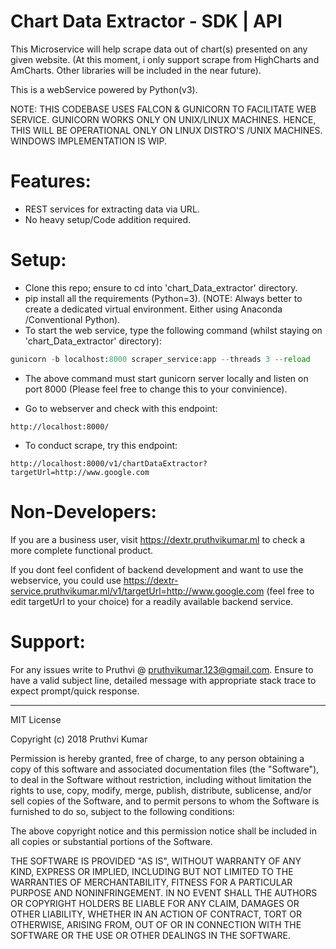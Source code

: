 # Chart Data Extractor - SDK | API
This Microservice will help scrape data out of chart(s) presented on any given website. (At this moment, i only support scrape from HighCharts and AmCharts. Other libraries will be included in the near future). 

This is a webService powered by Python(v3).

NOTE: THIS CODEBASE USES FALCON & GUNICORN TO FACILITATE WEB SERVICE. GUNICORN WORKS ONLY ON UNIX/LINUX MACHINES. HENCE, THIS WILL BE OPERATIONAL ONLY ON LINUX DISTRO'S /UNIX MACHINES. WINDOWS IMPLEMENTATION IS WIP.

# Features:

* REST services for extracting data via URL. 
* No heavy setup/Code addition required. 

# Setup:

* Clone this repo; ensure to cd into 'chart_Data_extractor' directory.
* pip install all the requirements (Python=3). (NOTE: Always better to create a dedicated virtual environment. Either using Anaconda /Conventional Python).
* To start the web service, type the following command (whilst staying on 'chart_Data_extractor' directory):

```python
gunicorn -b localhost:8000 scraper_service:app --threads 3 --reload
```

* The above command must start gunicorn server locally and listen on port 8000 (Please feel free to change this to your convinience).

* Go to webserver and check with this endpoint:
```
http://localhost:8000/
```

* To conduct scrape, try this endpoint:
```
http://localhost:8000/v1/chartDataExtractor?targetUrl=http://www.google.com
```


# Non-Developers:

If you are a business user, visit https://dextr.pruthvikumar.ml to check a more complete functional product. 

If you dont feel confident of backend development and want to use the webservice, you could use https://dextr-service.pruthvikumar.ml/v1/targetUrl=http://www.google.com (feel free to edit targetUrl to your choice) for a readily available backend service.

# Support:

For any issues write to Pruthvi @ pruthvikumar.123@gmail.com. Ensure to have a valid subject line, detailed message with appropriate stack trace to expect prompt/quick response.


---------
MIT License

Copyright (c) 2018 Pruthvi Kumar

Permission is hereby granted, free of charge, to any person obtaining a copy
of this software and associated documentation files (the "Software"), to deal
in the Software without restriction, including without limitation the rights
to use, copy, modify, merge, publish, distribute, sublicense, and/or sell
copies of the Software, and to permit persons to whom the Software is
furnished to do so, subject to the following conditions:

The above copyright notice and this permission notice shall be included in all
copies or substantial portions of the Software.

THE SOFTWARE IS PROVIDED "AS IS", WITHOUT WARRANTY OF ANY KIND, EXPRESS OR
IMPLIED, INCLUDING BUT NOT LIMITED TO THE WARRANTIES OF MERCHANTABILITY,
FITNESS FOR A PARTICULAR PURPOSE AND NONINFRINGEMENT. IN NO EVENT SHALL THE
AUTHORS OR COPYRIGHT HOLDERS BE LIABLE FOR ANY CLAIM, DAMAGES OR OTHER
LIABILITY, WHETHER IN AN ACTION OF CONTRACT, TORT OR OTHERWISE, ARISING FROM,
OUT OF OR IN CONNECTION WITH THE SOFTWARE OR THE USE OR OTHER DEALINGS IN THE
SOFTWARE. 
